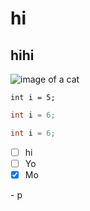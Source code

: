 # hi
## hihi

![image of a cat](https://octodex.github.com/images/yaktocat.png)

`int i = 5;`

``` C++
int i = 6;
```

``` java
int i = 6;
```
- [ ] hi
- [ ] Yo
- [x] Mo

\- p
